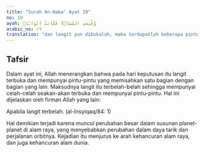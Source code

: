 ```yaml
---
title: "Surah An-Naba' Ayat 19"
no: 19
ayah: وَّفُتِحَتِ السَّمَاۤءُ فَكَانَتْ اَبْوَابًاۙ
arabic_no: ١٩
translation: "dan langit pun dibukalah, maka terdapatlah beberapa pintu,"
---
```


## Tafsir

Dalam ayat ini, Allah menerangkan bahwa pada hari keputusan itu langit terbuka dan mempunyai pintu-pintu yang memisahkan satu bagian dengan bagian yang lain. Maksudnya langit itu terbelah-belah sehingga mempunyai celah-celah seakan-akan terbuka dan mempunyai pintu-pintu. Hal ini dijelaskan oleh firman Allah yang lain:

Apabila langit terbelah. (al-Insyiqaq/84: 1)

Hal demikian terjadi karena muncul perubahan besar dalam susunan planet-planet di alam raya, yang menyebabkan perubahan dalam daya tarik dan perjalanan orbitnya. Kejadian itu menjurus ke arah kehancuran alam raya, dan juga kehancuran alam dunia.